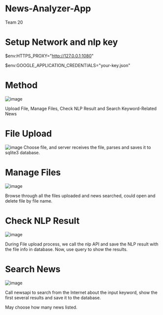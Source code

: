 # News-Analyzer-App
Team 20

# Setup Network and nlp key
$env:HTTPS_PROXY="http://127.0.0.1:1080"

$env:GOOGLE_APPLICATION_CREDENTIALS="your-key.json"

# Method

![image](https://user-images.githubusercontent.com/12250414/116084644-964d7880-a6d0-11eb-8034-e49971132fa3.png)

Upload File, Manage Files, Check NLP Result and Search Keyword-Related News

# File Upload

![image](https://user-images.githubusercontent.com/12250414/116084912-d9a7e700-a6d0-11eb-9105-69fbf8413250.png)
Choose file, and server receives the file, parses and saves it to sqlite3 database.

# Manage Files

![image](https://user-images.githubusercontent.com/12250414/116085068-05c36800-a6d1-11eb-850c-94882ea1fb29.png)

Browse through all the files uploaded and news searched, could open and delete file by file name.

# Check NLP Result

![image](https://user-images.githubusercontent.com/12250414/116087578-956a1600-a6d3-11eb-869a-8261926d5373.png)

During File upload process, we call the nlp API and save the NLP result with the file info in database. Now, use query to show the results.

# Search News

![image](https://user-images.githubusercontent.com/12250414/116087482-7bc8ce80-a6d3-11eb-9edb-ce8a7b3acbd1.png)

Call newsapi to search from the Internet about the input keyword, show the first several results and save it to the database.

May choose how many news listed.
